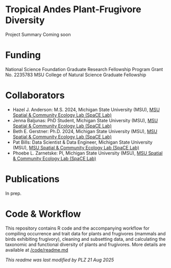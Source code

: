 # Tropical Andes Plant-Frugivore Diversity
Project Summary Coming soon

# Funding
National Science Foundation Graduate Research Fellowship Program Grant No. 2235783
MSU College of Natural Science Graduate Fellowship

# Collaborators
- Hazel J. Anderson: M.S. 2024, Michigan State University (MSU), [MSU Spatial & Community Ecology Lab (SpaCE Lab)](http://www.communityecologylab.com)
- Jenna Baljunas: PhD Student, Michigan State University (MSU), [MSU Spatial & Community Ecology Lab (SpaCE Lab)](http://www.communityecologylab.com)
- Beth E. Gerstner: Ph.D. 2024, Michigan State University (MSU), [MSU Spatial & Community Ecology Lab (SpaCE Lab)](http://www.communityecologylab.com)
- Pat Bills: Data Scientist & Data Engineer, Michigan State University (MSU), [MSU Spatial & Community Ecology Lab (SpaCE Lab)](http://www.communityecologylab.com)
- Phoebe L. Zarnetske: PI, Michigan State University (MSU), [MSU Spatial & Community Ecology Lab (SpaCE Lab)](http://www.communityecologylab.com)

# Publications
In prep.

# Code & Workflow
This repository contains R code and the accompanying workflow for compiling occurrence and trait data for plants and frugivores (mammals and birds exhibiting frugivory), cleaning and subsetting data, and calculating the taxonomic and functional diversity of plants and frugivores.
More details are available at [/code/readme.md](https://github.com/bioXgeo/neotropical_plants/blob/master/code/readme.md)

_This readme was last modified by PLZ 21 Aug 2025_

